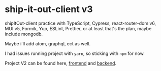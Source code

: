 # ship-it-out-client v3

shipItOut-client practice with TypeScript, Cypress, react-router-dom v6, MUI v5, Formik, Yup, ESLint, Prettier, or at least that's the plan, maybe include mongodb.

Maybe i'll add atom, graphql, ect as well.

I had issues running project with `yarn`, so sticking with `npm` for now.

Project V2 can be found here, [frontend](https://github.com/CheoR/shipItOut-client) and [backend](https://github.com/CheoR/shipItOut-server).



